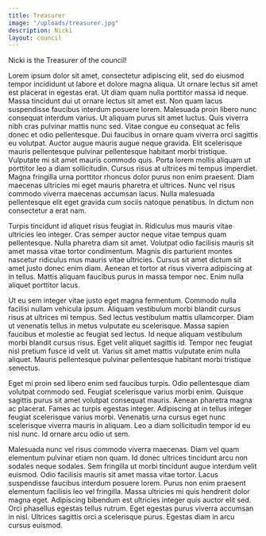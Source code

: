 ```yaml
---
title: Treasurer
image: "/uploads/treasurer.jpg"
description: Nicki
layout: council
---
```


Nicki is the Treasurer of the council!

Lorem ipsum dolor sit amet, consectetur adipiscing elit, sed do eiusmod tempor incididunt ut labore et dolore magna aliqua. Ut ornare lectus sit amet est placerat in egestas erat. Ut diam quam nulla porttitor massa id neque. Massa tincidunt dui ut ornare lectus sit amet est. Non quam lacus suspendisse faucibus interdum posuere lorem. Malesuada proin libero nunc consequat interdum varius. Ut aliquam purus sit amet luctus. Quis viverra nibh cras pulvinar mattis nunc sed. Vitae congue eu consequat ac felis donec et odio pellentesque. Dui faucibus in ornare quam viverra orci sagittis eu volutpat. Auctor augue mauris augue neque gravida. Elit scelerisque mauris pellentesque pulvinar pellentesque habitant morbi tristique. Vulputate mi sit amet mauris commodo quis. Porta lorem mollis aliquam ut porttitor leo a diam sollicitudin. Cursus risus at ultrices mi tempus imperdiet. Magna fringilla urna porttitor rhoncus dolor purus non enim praesent. Diam maecenas ultricies mi eget mauris pharetra et ultrices. Nunc vel risus commodo viverra maecenas accumsan lacus. Nulla malesuada pellentesque elit eget gravida cum sociis natoque penatibus. In dictum non consectetur a erat nam.

Turpis tincidunt id aliquet risus feugiat in. Ridiculus mus mauris vitae ultricies leo integer. Cras semper auctor neque vitae tempus quam pellentesque. Nulla pharetra diam sit amet. Volutpat odio facilisis mauris sit amet massa vitae tortor condimentum. Magnis dis parturient montes nascetur ridiculus mus mauris vitae ultricies. Cursus sit amet dictum sit amet justo donec enim diam. Aenean et tortor at risus viverra adipiscing at in tellus. Mattis aliquam faucibus purus in massa tempor nec. Enim nulla aliquet porttitor lacus.

Ut eu sem integer vitae justo eget magna fermentum. Commodo nulla facilisi nullam vehicula ipsum. Aliquam vestibulum morbi blandit cursus risus at ultrices mi tempus. Sed lectus vestibulum mattis ullamcorper. Diam ut venenatis tellus in metus vulputate eu scelerisque. Massa sapien faucibus et molestie ac feugiat sed lectus. Id neque aliquam vestibulum morbi blandit cursus risus. Eget velit aliquet sagittis id. Tempor nec feugiat nisl pretium fusce id velit ut. Varius sit amet mattis vulputate enim nulla aliquet. Mauris pellentesque pulvinar pellentesque habitant morbi tristique senectus.

Eget mi proin sed libero enim sed faucibus turpis. Odio pellentesque diam volutpat commodo sed. Feugiat scelerisque varius morbi enim. Quisque sagittis purus sit amet volutpat consequat mauris. Aenean pharetra magna ac placerat. Fames ac turpis egestas integer. Adipiscing at in tellus integer feugiat scelerisque varius morbi. Venenatis urna cursus eget nunc scelerisque viverra mauris in aliquam. Leo a diam sollicitudin tempor id eu nisl nunc. Id ornare arcu odio ut sem.

Malesuada nunc vel risus commodo viverra maecenas. Diam vel quam elementum pulvinar etiam non quam. Id donec ultrices tincidunt arcu non sodales neque sodales. Sem fringilla ut morbi tincidunt augue interdum velit euismod. Odio facilisis mauris sit amet massa vitae tortor. Lacus suspendisse faucibus interdum posuere lorem. Purus non enim praesent elementum facilisis leo vel fringilla. Massa ultricies mi quis hendrerit dolor magna eget. Adipiscing bibendum est ultricies integer quis auctor elit sed. Orci phasellus egestas tellus rutrum. Eget egestas purus viverra accumsan in nisl. Ultrices sagittis orci a scelerisque purus. Egestas diam in arcu cursus euismod.
